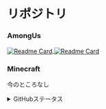 # リポジトリ

### AmongUs

<a href="https://github.com/ykundesu/SuperNewRoles">
    <img align="center" alt="Readme Card" src="https://github-readme-stats.vercel.app/api/pin/?username=ykundesu&repo=SuperNewRoles&show_owner=true" />
</a>
<a href="https://github.com/UKON256/UltimateRoleCreator">
    <img align="center" alt="Readme Card" src="https://github-readme-stats.vercel.app/api/pin/?username=UKON256&repo=UltimateRoleCreator&show_owner=true" />
</a>

### Minecraft

今のところなし

<details>
  <summary>GitHubステータス</summary>
    <p align="center">
        <img alt="Top Langs" height="180px" src="https://github-readme-stats.vercel.app/api/top-langs/?username=UKON256&layout=compact&show_icons=true" />
        <img alt="github stats" height="180px" src="https://github-readme-stats.vercel.app/api?username=UKON256&show_icons=ture" />
    </p>
    <p align="center">
        <a href="https://github.com/ryo-ma/github-profile-trophy">
            <img src="https://github-profile-trophy.vercel.app/?username=UKON256" />
        </a>
    </p>
</details>
